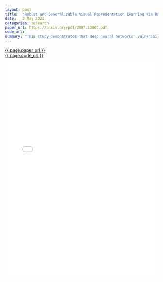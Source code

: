 ```yaml
---
layout: post
title:  "Robust and Generalizable Visual Representation Learning via Random Convolutions"
date:   3 May 2021
categories: research
paper_url: https://arxiv.org/pdf/2007.13003.pdf
code_url: 
summary: "This study demonstrates that deep neural networks' vulnerability to texture shifts and perturbations can be mitigated by using random convolutions for data augmentation. Random convolutions, which approximately preserve shape while distorting local textures, create an infinite variety of new domains. We tested using these convolutions as new images or in combination with original images during training. Our method significantly enhances performance on unseen domains and domain generalization benchmarks, including a substantial improvement in generalizing to sketch domains over current state-of-the-art methods. Additionally, it provides a more robust pretrained visual representation for downstream tasks."
---
```


<style>
.responsive-pdf-container {
    overflow: hidden;
    padding-top: 141.42%; /* 16:9 Aspect Ratio, adjust as needed */
    position: relative;
}

.responsive-pdf-container iframe {
    border: none;
    height: 100%;
    left: 0;
    position: absolute;
    top: 0;
    width: 100%;
}
</style>

<a href="{{ page.paper_url }}">{{ page.paper_url }}</a><br>
<a href="{{ page.code_url }}">{{ page.code_url }}</a>

<div class="responsive-pdf-container">
    <iframe src="{{ page.paper_url }}" style="border: none;"></iframe>
</div>